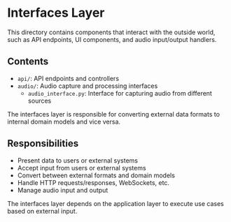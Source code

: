 # Interfaces Layer

This directory contains components that interact with the outside world, such as API endpoints, UI components, and audio input/output handlers.

## Contents

- `api/`: API endpoints and controllers
- `audio/`: Audio capture and processing interfaces
  - `audio_interface.py`: Interface for capturing audio from different sources

The interfaces layer is responsible for converting external data formats to internal domain models and vice versa.

## Responsibilities

- Present data to users or external systems
- Accept input from users or external systems
- Convert between external formats and domain models
- Handle HTTP requests/responses, WebSockets, etc.
- Manage audio input and output

The interfaces layer depends on the application layer to execute use cases based on external input. 